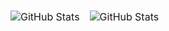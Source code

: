 
<table align="center" border="0" cellpadding="0" cellspacing="0">
      <thead>
        <tr>
          <td>
            <img
              src="https://github-readme-stats.vercel.app/api?username=erikstorm&show_icons=true&locale=en&theme=tokyonight"
              alt="GitHub Stats"
            />
          </td>
          <td>
            <img
              src="https://streak-stats.demolab.com/?user=erikstorm&theme=tokyonight"
              alt="GitHub Stats"
            />
          </td>
        </tr>
      </thead>
    </table>
